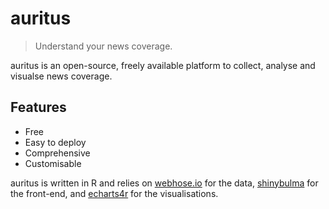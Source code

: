 # auritus

> Understand your news coverage.

auritus is an open-source, freely available platform to collect, analyse and visualse news coverage. 

## Features

- Free
- Easy to deploy
- Comprehensive
- Customisable

auritus is written in R and relies on [webhose.io](https://webhose.io/) for the data, [shinybulma](https://github.com/RinteRface/shinybulma) for the front-end, and [echarts4r](https://echarts4r.john-coene.com/) for the visualisations.